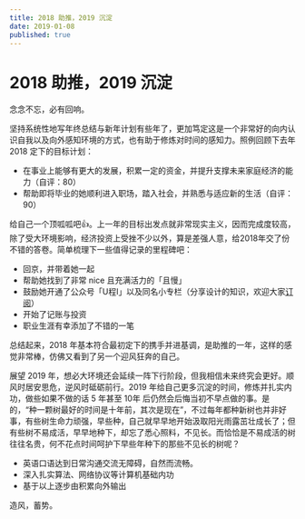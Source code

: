 ```yaml
---
title: 2018 助推，2019 沉淀
date: 2019-01-08
published: true
---
```


# 2018 助推，2019 沉淀

念念不忘，必有回响。

坚持系统性地写年终总结与新年计划有些年了，更加笃定这是一个非常好的向内认识自我以及向外感知环境的方式，也有助于修炼对时间的感知力。照例回顾下去年 2018 定下的目标计划：

* 在事业上能够有更大的发展，积累一定的资金，并提升支撑未来家庭经济的能力（自评：80）
* 帮助即将毕业的她顺利进入职场，踏入社会，并熟悉与适应新的生活（自评：90）

给自己一个顶呱呱吧👍。上一年的目标出发点就非常现实主义，因而完成度较高，除了受大环境影响，经济投资上受挫不少以外，算是差强人意，给2018年交了份不错的答卷。简单梳理下一些值得记录的里程碑吧：

* 回京，并带着她一起
* 帮助她找到了非常 nice 且充满活力的「且慢」
* 鼓励她开通了公众号「U程I」以及同名小专栏（分享设计的知识，欢迎大家[订阅](https://xiaozhuanlan.com/ui-x)）
* 开始了记账与投资
* 职业生涯有幸添加了不错的一笔

总结起来，2018 年基本符合最初定下的携手并进基调，是助推的一年，这样的感觉非常棒，仿佛又看到了另一个迎风狂奔的自己。

展望 2019 年，想必大环境还会延续一阵下行阶段，但我相信未来终究会更好。顺风时居安思危，逆风时砥砺前行。2019 年给自己更多沉淀的时间，修炼并扎实内功，做些如果不做的话 5 年甚至 10年 后仍然会后悔当初不早点做的事。是的，“种一颗树最好的时间是十年前，其次是现在”，不过每年都种新树也并非好事，有些树生命力顽强，早些种，自己就早早地开始汲取阳光雨露茁壮成长了；但有些树不易成活，早早地种下，却忘了悉心照料，不见长。而恰恰是不易成活的树往往名贵，何不花点时间呵护下早些年种下的那些不见长的树呢？

* 英语口语达到日常沟通交流无障碍，自然而流畅。
* 深入扎实算法、网络协议等计算机基础内功
* 基于以上逐步由积累向外输出

造风，蓄势。